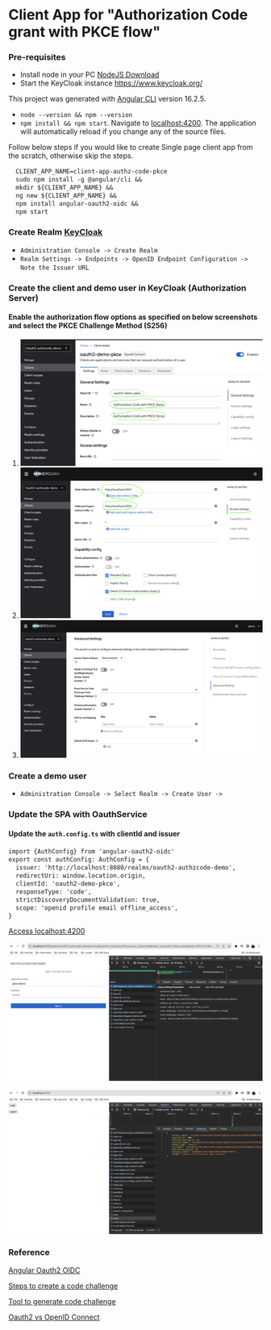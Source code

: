 # Client App for "Authorization Code grant with PKCE flow"

### Pre-requisites
- Install node in your PC [NodeJS Download](https://nodejs.org/en/download)
- Start the KeyCloak instance <https://www.keycloak.org/>

This project was generated with [Angular CLI](https://github.com/angular/angular-cli) version 16.2.5.
- `node --version && npm --version`
- `npm install && npm start`. Navigate to [localhost:4200](http://localhost:4200/). The application will automatically reload if you change any of the source files.

Follow below steps if you would like to create Single page client app from the scratch, otherwise skip the steps.
```shell
  CLIENT_APP_NAME=client-app-authz-code-pkce
  sudo npm install -g @angular/cli &&
  mkdir ${CLIENT_APP_NAME} &&
  ng new ${CLIENT_APP_NAME} &&
  npm install angular-oauth2-oidc &&
  npm start
```

### Create Realm [KeyCloak](http://localhost:8080)
- `Administration Console -> Create Realm`
- `Realm Settings -> Endpoints -> OpenID Endpoint Configuration -> Note the Issuer URL`

### Create the client and demo user in KeyCloak (Authorization Server)

#### Enable the authorization flow options as specified on below screenshots and select the PKCE Challenge Method (S256)
1. ![Client account for Authorization Code grant with PKCE Flow](images/auth-code-grant-with-pkce.png "PKCE Authorization Code Flow")
2. ![Access Settings](images/auth-code-with-pkce-access-settings.png "Access Settings")
3. ![Advanced Settings](images/auth-code-with-pkce-adv-settings.png "Advanced Settings")

### Create a demo user
- `Administration Console -> Select Realm -> Create User -> `

### Update the SPA with OauthService
#### Update the `auth.config.ts` with clientId and issuer
```shell
import {AuthConfig} from 'angular-oauth2-oidc'
export const authConfig: AuthConfig = {
  issuer: 'http://localhost:8080/realms/oauth2-authzcode-demo',
  redirectUri: window.location.origin,
  clientId: 'oauth2-demo-pkce',
  responseType: 'code',
  strictDiscoveryDocumentValidation: true,
  scope: 'openid profile email offline_access',
}
```
[Access localhost:4200](http://localhost:4200)

![Login](images/auth-code-with-pkce-login.png "Request for Authorization Code")

![Token](images/auth-code-with-pkce-token.png "Token call with auth code")


### Reference
[Angular Oauth2 OIDC](https://github.com/manfredsteyer/angular-oauth2-oidc)

[Steps to create a code challenge](https://datatracker.ietf.org/doc/html/rfc7636#section-4.2)

[Tool to generate code challenge](https://tonyxu-io.github.io/pkce-generator/)

[Oauth2 vs OpenID Connect](https://www.linkedin.com/advice/0/how-do-you-choose-between-oauth2-openid?trk=cah1)
